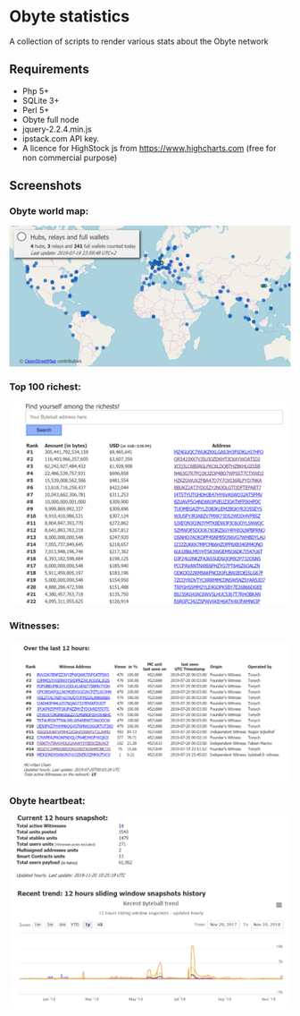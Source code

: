 # Obyte statistics
A collection of scripts to render various stats about the Obyte network

## Requirements
* Php 5+
* SQLite 3+
* Perl 5+
* Obyte full node
* jquery-2.2.4.min.js
* ipstack.com API key. 
* A licence for HighStock js from https://www.highcharts.com (free for non commercial purpose)

## Screenshots

### Obyte world map:
![Obyte world map](./screenshots/bbwm.png "Obyte world map")

### Top 100 richest:
![Top 100 richest](./screenshots/top100.png "Top 100 richest")

### Witnesses:
![Witnesses](./screenshots/wm.png "Witnesses")

### Obyte heartbeat:
![Obyte heartbeat](./screenshots/bbhb.png "Obyte heartbeat")

